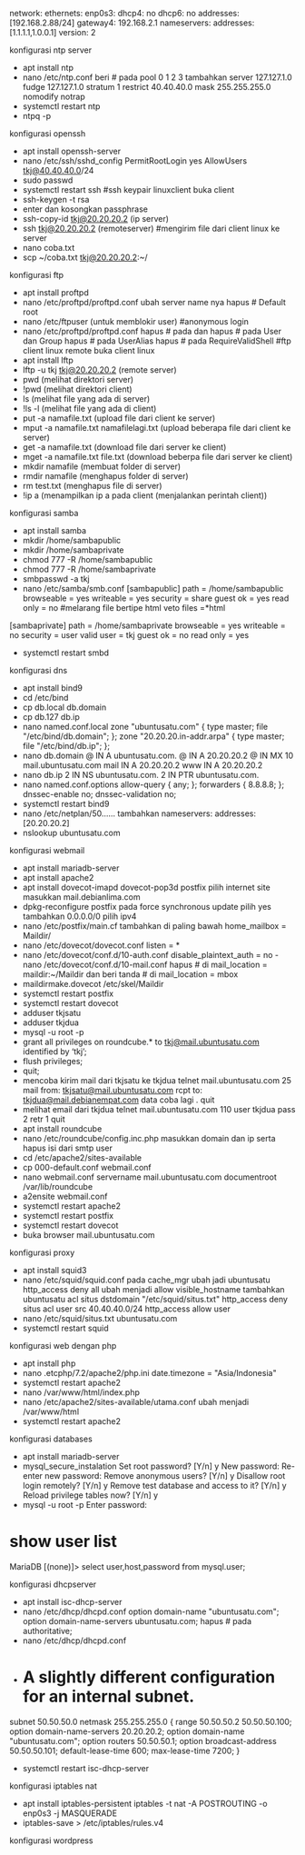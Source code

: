 network:
    ethernets:
        enp0s3:
            dhcp4: no
            dhcp6: no
            addresses: [192.168.2.88/24]
            gateway4: 192.168.2.1
            nameservers:
                addresses: [1.1.1.1,1.0.0.1]
    version: 2

konfigurasi ntp server
- apt install ntp
- nano /etc/ntp.conf
beri # pada pool 0 1 2 3
tambahkan 
server 127.127.1.0
fudge 127.127.1.0 stratum 1
restrict 40.40.40.0 mask 255.255.255.0 nomodify notrap
- systemctl restart ntp
- ntpq -p

konfigurasi openssh
- apt install openssh-server
- nano /etc/ssh/sshd_config
PermitRootLogin yes
AllowUsers tkj@40.40.40.0/24
- sudo passwd
- systemctl restart ssh
#ssh keypair linuxclient
buka client
- ssh-keygen -t rsa
- enter dan kosongkan passphrase
- ssh-copy-id tkj@20.20.20.2 (ip server)
- ssh tkj@20.20.20.2 (remoteserver)
#mengirim file dari client linux ke server
- nano coba.txt
- scp ~/coba.txt tkj@20.20.20.2:~/

konfigurasi ftp
- apt install proftpd
- nano /etc/proftpd/proftpd.conf
ubah server name nya
hapus # Default root
- nano /etc/ftpuser (untuk memblokir user)
#anonymous login
- nano /etc/proftpd/proftpd.conf
hapus # pada <Anonymous> dan </Anonymous>
hapus # pada User dan Group
hapus # pada UserAlias
hapus # pada RequireValidShell
#ftp client linux remote
buka client linux 
- apt install lftp
- lftp -u tkj tkj@20.20.20.2 (remote server)
- pwd (melihat direktori server)
- !pwd (melihat direktori client)
- ls (melihat file yang ada di server)
- !ls -l (melihat file yang ada di client)
- put -a namafile.txt (upload file dari client ke server)
- mput -a namafile.txt namafilelagi.txt (upload beberapa file dari client ke server)
- get -a namafile.txt (download file dari server ke client)
- mget -a namafile.txt file.txt (download beberpa file dari server ke client)
- mkdir namafile (membuat folder di server)
- rmdir namafile (menghapus folder di server)
- rm test.txt (menghapus file di server)
- !ip a (menampilkan ip a pada client (menjalankan perintah client))

konfigurasi samba
- apt install samba
- mkdir /home/sambapublic
- mkdir /home/sambaprivate
- chmod 777 -R /home/sambapublic
- chmod 777 -R /home/sambaprivate
- smbpasswd -a tkj
- nano /etc/samba/smb.conf
[sambapublic]
path = /home/sambapublic
browseable = yes
writeable = yes
security = share
guest ok = yes
read only = no
#melarang file bertipe html
veto files =*html

[sambaprivate]
path = /home/sambaprivate
browseable = yes
writeable = no
security = user
valid user = tkj
guest ok = no
read only = yes
- systemctl restart smbd

konfigurasi dns
- apt install bind9
- cd /etc/bind
- cp db.local db.domain
- cp db.127 db.ip
- nano named.conf.local
zone "ubuntusatu.com" {
type master;
file "/etc/bind/db.domain";
};
zone "20.20.20.in-addr.arpa" {
type master;
file "/etc/bind/db.ip";
};
- nano db.domain
@	IN	A	ubuntusatu.com.
@	IN	A	20.20.20.2
@	IN	MX	10	mail.ubuntusatu.com
mail	IN	A	20.20.20.2
www	IN	A	20.20.20.2
- nano db.ip
2	IN	NS	ubuntusatu.com.
2	IN	PTR	ubuntusatu.com.
- nano named.conf.options
allow-query { any; };
forwarders {
  8.8.8.8;
};
dnssec-enable no;
dnssec-validation no;
- systemctl restart bind9
- nano /etc/netplan/50......
tambahkan
nameservers:
 addresses: [20.20.20.2]
- nslookup ubuntusatu.com

konfigurasi webmail 
- apt install mariadb-server
- apt install apache2
- apt install dovecot-imapd dovecot-pop3d postfix
pilih internet site
masukkan mail.debianlima.com
- dpkg-reconfigure postfix
pada force synchronous update pilih yes
tambahkan 0.0.0.0/0
pilih ipv4
- nano /etc/postfix/main.cf
tambahkan di paling bawah
home_mailbox = Maildir/
- nano /etc/dovecot/dovecot.conf
listen = *
- nano /etc/dovecot/conf.d/10-auth.conf
disable_plaintext_auth = no
-nano /etc/dovecot/conf.d/10-mail.conf
hapus # di mail_location = maildir:~/Maildir
dan beri tanda # di mail_location = mbox
- maildirmake.dovecot /etc/skel/Maildir
- systemctl restart postfix
- systemctl restart dovecot
- adduser tkjsatu
- adduser tkjdua
- mysql -u root -p
- grant all privileges on roundcube.* to tkj@mail.ubuntusatu.com identified by ‘tkj’;
- flush privileges;
- quit; 
- mencoba kirim mail dari tkjsatu ke tkjdua
telnet mail.ubuntusatu.com 25
mail from: tkjsatu@mail.ubuntusatu.com
rcpt to: tkjdua@mail.debianempat.com
data
coba lagi
.
quit
- melihat email dari tkjdua
telnet mail.ubuntusatu.com 110
user tkjdua
pass 2
retr 1
quit
- apt install roundcube
- nano /etc/roundcube/config.inc.php
masukkan domain dan ip serta hapus isi dari smtp user
- cd /etc/apache2/sites-available
- cp 000-default.conf webmail.conf
- nano webmail.conf
servername mail.ubuntusatu.com
documentroot /var/lib/roundcube
- a2ensite webmail.conf
- systemctl restart apache2
- systemctl restart postfix
- systemctl restart dovecot
- buka browser mail.ubuntusatu.com

konfigurasi proxy
- apt install squid3
- nano /etc/squid/squid.conf
pada cache_mgr ubah jadi ubuntusatu
http_access deny all ubah menjadi allow
visible_hostname tambahkan ubuntusatu
acl situs dstdomain "/etc/squid/situs.txt"
http_access deny situs
acl user src 40.40.40.0/24
http_access allow user
- nano /etc/squid/situs.txt
ubuntusatu.com
- systemctl restart squid

konfigurasi web dengan php
- apt install php
- nano .etcphp/7.2/apache2/php.ini
date.timezone = "Asia/Indonesia"
- systemctl restart apache2
- nano /var/www/html/index.php
- nano /etc/apache2/sites-available/utama.conf
ubah menjadi /var/www/html
- systemctl restart apache2

konfigurasi databases
- apt install mariadb-server
- mysql_secure_instalation
Set root password? [Y/n] y
New password:
Re-enter new password:
Remove anonymous users? [Y/n] y
Disallow root login remotely? [Y/n] y
Remove test database and access to it? [Y/n] y
Reload privilege tables now? [Y/n] y
- mysql -u root -p
Enter password:
# show user list
MariaDB [(none)]> select user,host,password from mysql.user;

konfigurasi dhcpserver
- apt install isc-dhcp-server
- nano /etc/dhcp/dhcpd.conf
option domain-name "ubuntusatu.com";
option domain-name-servers ubuntusatu.com;
hapus # pada authoritative;
- nano /etc/dhcp/dhcpd.conf
- # A slightly different configuration for an internal subnet.
subnet 50.50.50.0 netmask 255.255.255.0 {
  range 50.50.50.2 50.50.50.100;
  option domain-name-servers 20.20.20.2;
  option domain-name "ubuntusatu.com";
  option routers 50.50.50.1;
  option broadcast-address 50.50.50.101;
  default-lease-time 600;
  max-lease-time 7200;
}
- systemctl restart isc-dhcp-server

konfigurasi iptables nat
- apt install iptables-persistent
iptables -t nat -A POSTROUTING -o enp0s3 -j MASQUERADE
- iptables-save > /etc/iptables/rules.v4

konfigurasi wordpress